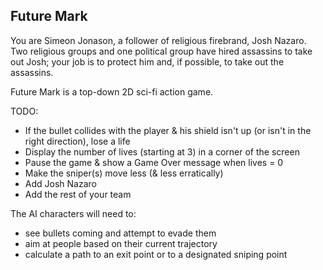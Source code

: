## Future Mark

You are Simeon Jonason, a follower of religious firebrand, Josh Nazaro. Two religious groups and one political group have hired assassins to take out Josh; your job is to protect him and, if possible, to take out the assassins.

Future Mark is a top-down 2D sci-fi action game.

TODO:

* If the bullet collides with the player & his shield isn't up (or isn't in the right direction), lose a life
* Display the number of lives (starting at 3) in a corner of the screen
* Pause the game & show a Game Over message when lives = 0
* Make the sniper(s) move less (& less erratically)
* Add Josh Nazaro
* Add the rest of your team

The AI characters will need to:
* see bullets coming and attempt to evade them
* aim at people based on their current trajectory
* calculate a path to an exit point or to a designated sniping point

